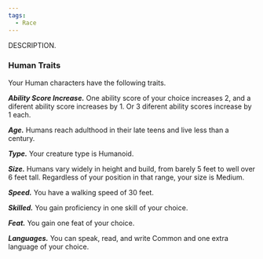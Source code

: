 ```yaml
---
tags:
  - Race
---
```

DESCRIPTION.

### Human Traits
Your Human characters have the following traits.

***Ability Score Increase.***
One ability score of your choice increases 2, and a diferent ability score increases by 1. Or 3 diferent ability scores increase by 1 each.

***Age.***
Humans reach adulthood in their late teens and live less than a century.

***Type.***
Your creature type is Humanoid.

***Size.***
Humans vary widely in height and build, from barely 5 feet to well over 6 feet tall. Regardless of your position in that range,  your size is Medium.

***Speed.***
You have a walking speed of 30 feet.

***Skilled.***
You gain proficiency in one skill of your choice.

***Feat.***
You gain one feat of your choice.

***Languages.***
You can speak, read, and write Common and one extra language of your choice.